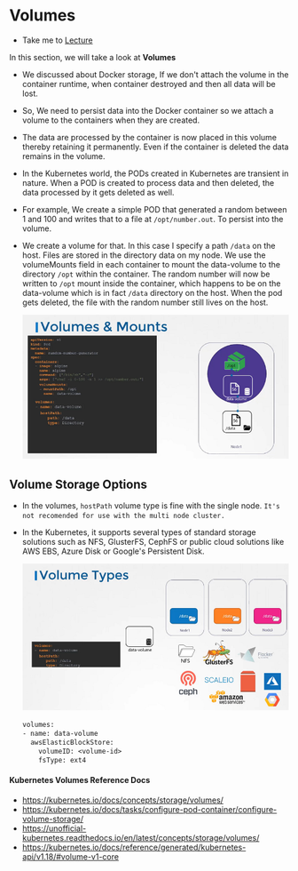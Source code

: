 # Volumes

- Take me to [Lecture](https://kodekloud.com/topic/volumes/)

In this section, we will take a look at **Volumes**

- We discussed about Docker storage, If we don't attach the volume in the container runtime, when container destroyed and then all data will be lost.
- So, We need to persist data into the Docker container so we attach a volume to the containers when they are created.
- The data are processed by the container is now placed in this volume thereby retaining it permanently. Even if the container is deleted the data remains in the volume.
- In the Kubernetes world, the PODs created in Kubernetes are transient in nature. When a POD is created to process data and then deleted, the data processed by it gets deleted as well.
- For example, We create a simple POD that generated a random between 1 and 100 and writes that to a file at `/opt/number.out`. To persist into the volume.
- We create a volume for that. In this case I specify a path `/data` on the host. Files are stored in the directory data on my node. We use the volumeMounts field in each container to mount the data-volume to the directory `/opt` within the container. The random number will now be written to `/opt` mount inside the container, which happens to be on the data-volume which is in fact `/data` directory on the host. When the pod gets deleted, the file with the random number still lives on the host.
  
  ![class-14](../../images/class14.PNG)

## Volume Storage Options

- In the volumes, `hostPath` volume type is fine with the single node. `It's not recomended for use with the multi node cluster.`
- In the Kubernetes, it supports several types of standard storage solutions such as NFS, GlusterFS, CephFS or public cloud solutions like AWS EBS, Azure Disk or Google's Persistent Disk.
  
  ![class-15](../../images/class15.PNG)
  
  ```
  volumes:
  - name: data-volume
    awsElasticBlockStore:
      volumeID: <volume-id>
      fsType: ext4
  ```

#### Kubernetes Volumes Reference Docs

- https://kubernetes.io/docs/concepts/storage/volumes/
- https://kubernetes.io/docs/tasks/configure-pod-container/configure-volume-storage/
- https://unofficial-kubernetes.readthedocs.io/en/latest/concepts/storage/volumes/
- https://kubernetes.io/docs/reference/generated/kubernetes-api/v1.18/#volume-v1-core

